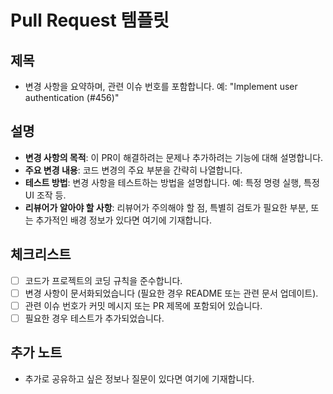 # Pull Request 템플릿

## 제목
- 변경 사항을 요약하며, 관련 이슈 번호를 포함합니다. 예: "Implement user authentication (#456)"

## 설명
- **변경 사항의 목적**: 이 PR이 해결하려는 문제나 추가하려는 기능에 대해 설명합니다.
- **주요 변경 내용**: 코드 변경의 주요 부분을 간략히 나열합니다.
- **테스트 방법**: 변경 사항을 테스트하는 방법을 설명합니다. 예: 특정 명령 실행, 특정 UI 조작 등.
- **리뷰어가 알아야 할 사항**: 리뷰어가 주의해야 할 점, 특별히 검토가 필요한 부분, 또는 추가적인 배경 정보가 있다면 여기에 기재합니다.

## 체크리스트
- [ ] 코드가 프로젝트의 코딩 규칙을 준수합니다.
- [ ] 변경 사항이 문서화되었습니다 (필요한 경우 README 또는 관련 문서 업데이트).
- [ ] 관련 이슈 번호가 커밋 메시지 또는 PR 제목에 포함되어 있습니다.
- [ ] 필요한 경우 테스트가 추가되었습니다.

## 추가 노트
- 추가로 공유하고 싶은 정보나 질문이 있다면 여기에 기재합니다.
